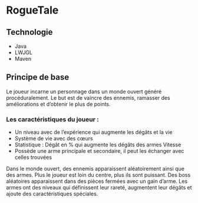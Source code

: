 # RogueTale

## Technologie
-	Java
-	LWJGL
-	Maven

## Principe de base
Le joueur incarne un personnage dans un monde ouvert généré procéduralement. 
Le but est de vaincre des ennemis, ramasser des améliorations et d’obtenir le plus de points.

### Les caractéristiques du joueur :
-	Un niveau avec de l’expérience qui augmente les dégâts et la vie
-	Système de vie avec des cœurs
-	Statistique :
    Dégât en % qui augmente les dégâts des armes
    Vitesse
-	Possède une arme principale et secondaire, il peut les échanger avec celles trouvées

Dans le monde ouvert, des ennemis apparaissent aléatoirement ainsi que des armes. Plus le joueur est loin du centre, plus ils sont puissant. Des boss aléatoires apparaissent dans des pièces fermées avec un gain d’arme.
Les armes ont des niveaux qui définissent leur rareté, augmentent leur dégâts et ajoute des caractéristiques spéciales.
